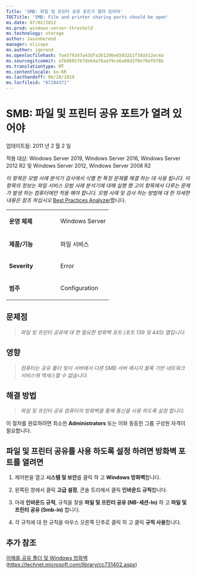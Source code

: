 ```yaml
---
Title: 'SMB: 파일 및 프린터 공유 포트가 열려 있어야'
TOCTitle: 'SMB: File and printer sharing ports should be open'
ms.date: 07/02/2012
ms.prod: windows-server-threshold
ms.technology: storage
author: JasonGerend
manager: elizapo
ms.author: jgerend
ms.openlocfilehash: fae579347a43dfa361206e65032b1f3da512ec4a
ms.sourcegitcommit: afb0602767de64a76aaf9ce6a60d2f0e78efb78b
ms.translationtype: MT
ms.contentlocale: ko-KR
ms.lasthandoff: 06/20/2019
ms.locfileid: "67284371"
---
```

# <a name="smb-file-and-printer-sharing-ports-should-be-open"></a>SMB: 파일 및 프린터 공유 포트가 열려 있어야


업데이트됨: 2011 년 2 월 2 일

적용 대상: Windows Server 2019, Windows Server 2016, Windows Server 2012 R2 및 Windows Server 2012, Windows Server 2008 R2

*이 항목은 모범 사례 분석기 검사에서 식별 한 특정 문제를 해결 하는 데 사용 됩니다. 이 항목의 정보는 파일 서비스 모범 사례 분석기에 대해 실행 했 고이 항목에서 다루는 문제가 발생 하는 컴퓨터에만 적용 해야 합니다. 모범 사례 및 검사 하는 방법에 대 한 자세한 내용은 참조 하십시오* [Best Practices Analyzer](http://go.microsoft.com/fwlink/?linkid=122786%0d%0a)합니다.


<table>
<colgroup>
<col style="width: 50%" />
<col style="width: 50%" />
</colgroup>
<tbody>
<tr class="odd">
<td><p><strong>운영 체제</strong></p></td>
<td><p>Windows Server</p></td>
</tr>
<tr class="even">
<td><p><strong>제품/기능</strong></p></td>
<td><p>파일 서비스</p></td>
</tr>
<tr class="odd">
<td><p><strong>Severity</strong></p></td>
<td><p>Error</p></td>
</tr>
<tr class="even">
<td><p><strong>범주</strong></p></td>
<td><p>Configuration</p></td>
</tr>
</tbody>
</table>

## <a name="issue"></a>문제점

> *파일 및 프린터 공유에 대 한 필요한 방화벽 포트 (포트 139 및 445) 열입니다.*

## <a name="impact"></a>영향

> *컴퓨터는 공유 폴더 및이 서버에서 다른 SMB 서버 메시지 블록 기반 네트워크 서비스에 액세스할 수 없습니다.*

## <a name="resolution"></a>해결 방법

> *파일 및 프린터 공유 컴퓨터의 방화벽을 통해 통신을 사용 하도록 설정 합니다.*

이 절차를 완료하려면 최소한 **Administrators** 또는 이와 동등한 그룹 구성원 자격이 필요합니다.

## <a name="to-open-the-firewall-ports-to-enable-file-and-printer-sharing"></a>파일 및 프린터 공유를 사용 하도록 설정 하려면 방화벽 포트를 열려면

1.  제어판을 열고 **시스템 및 보안**를 클릭 하 고 **Windows 방화벽**합니다.

2.  왼쪽된 창에서 클릭 **고급 설정**, 콘솔 트리에서 클릭 **인바운드 규칙**합니다.

3.  아래 **인바운드 규칙**, 규칙을 찾을 **파일 및 프린터 공유 (NB-세션-In)** 하 고 **파일 및 프린터 공유 (Smb-in)** 합니다.

4.  각 규칙에 대 한 규칙을 마우스 오른쪽 단추로 클릭 하 고 클릭 **규칙 사용**합니다.

## <a name="additional-references"></a>추가 참조

[이해를 공유 폴더 및 Windows 방화벽](https://technet.microsoft.com/library/cc731402.aspx)(https://technet.microsoft.com/library/cc731402.aspx)

